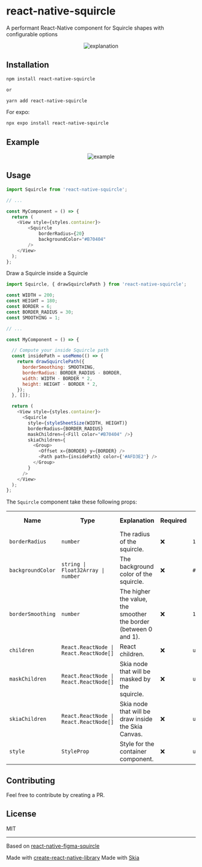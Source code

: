# react-native-squircle

A performant React-Native component for Squircle shapes with configurable options

<div align="center">
  <img align="center" src="./assets/explanation.png" alt="explanation" />
</div>

## Installation

```sh
npm install react-native-squircle

or 

yarn add react-native-squircle
```

For expo:

```sh
npx expo install react-native-squircle
```

## Example

<div align="center">
  <img align="center" src="./assets/example.gif" alt="example" />
</div>


## Usage

```js
import Squircle from 'react-native-squircle';

// ...

const MyComponent = () => {
  return (
    <View style={styles.container}>
        <Squircle 
            borderRadius={20} 
            backgroundColor="#B70404"
        />
    </View>
  );
};
```
Draw a Squircle inside a Squircle

```js
import Squircle, { drawSquirclePath } from 'react-native-squircle';

const WIDTH = 200;
const HEIGHT = 180;
const BORDER = 6;
const BORDER_RADIUS = 30;
const SMOOTHING = 1;

// ...

const MyComponent = () => {

  // Compute your inside Squircle path
  const insidePath = useMemo(() => {
    return drawSquirclePath({
      borderSmoothing: SMOOTHING,
      borderRadius: BORDER_RADIUS - BORDER,
      width: WIDTH - BORDER * 2,
      height: HEIGHT - BORDER * 2,
    });
  }, []);

  return (
    <View style={styles.container}>
      <Squircle
        style={styleSheetSize(WIDTH, HEIGHT)}
        borderRadius={BORDER_RADIUS}
        maskChildren={<Fill color="#B70404" />}
        skiaChildren={
          <Group>
            <Offset x={BORDER} y={BORDER} />
            <Path path={insidePath} color={'#AFD3E2'} />
          </Group>
        }
      />
    </View>
  );
};
```

The `Squircle` component take these following props:

<table>
  <tr>
    <th>Name</th>
    <th>Type</th>
    <th>Explanation</th>
    <th>Required</th>
    <th>Default Value</th>
  </td>
  <tr>
    <td><code>borderRadius</code></td>
    <td><code>number</code></td>
    <td>The radius of the squircle.</td>
    <td>❌</td>
    <td><code>16</code></td>
  </tr>
   <tr>
    <td><code>backgroundColor</code></td>
    <td><code>string | Float32Array | number</code></td>
    <td>The background color of the squircle.</td>
    <td>❌</td>
    <td><code>#FFFFFF</code></td>
  </tr>
  <tr>
    <td><code>borderSmoothing</code></td>
    <td><code>number</code></td>
    <td>The higher the value, the smoother the border (between 0 and 1).</td>
    <td>❌</td>
    <td><code>1</code></td>
  </tr>
  <tr>
    <td><code>children</code></td>
    <td><code>React.ReactNode | React.ReactNode[]<code></td>
    <td>React children.</td>
    <td>❌</td>
    <td><code>undefined</code></td>
  </tr>
  <tr>
    <td><code>maskChildren</code></td>
    <td><code>React.ReactNode | React.ReactNode[]<code></td>
    <td>Skia node that will be masked by the squircle.</td>
    <td>❌</td>
    <td><code>undefined</code></td>
  </tr>
  <tr>
    <td><code>skiaChildren</code></td>
    <td><code>React.ReactNode | React.ReactNode[]<code></td>
    <td>Skia node that will be draw inside the Skia Canvas.</td>
    <td>❌</td>
    <td><code>undefined</code></td>
  </tr>
  <tr>
    <td><code>style</code></td>
    <td><code>StyleProp<ViewStyle><code></td>
    <td>Style for the container component.</td>
    <td>❌</td>
    <td><code>undefined</code></td>
  </tr>
</table>

## Contributing

Feel free to contribute by creating a PR.

## License

MIT

---

Based on [react-native-figma-squircle](https://github.com/phamfoo/react-native-figma-squircle/blob/main/src/index.tsx)

Made with [create-react-native-library](https://github.com/callstack/react-native-builder-bob)
Made with [Skia](https://github.com/shopify/react-native-skia)
